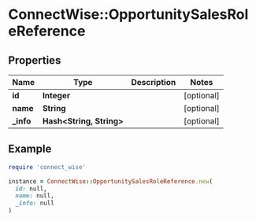 # ConnectWise::OpportunitySalesRoleReference

## Properties

| Name | Type | Description | Notes |
| ---- | ---- | ----------- | ----- |
| **id** | **Integer** |  | [optional] |
| **name** | **String** |  | [optional] |
| **_info** | **Hash&lt;String, String&gt;** |  | [optional] |

## Example

```ruby
require 'connect_wise'

instance = ConnectWise::OpportunitySalesRoleReference.new(
  id: null,
  name: null,
  _info: null
)
```

